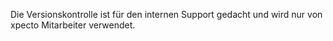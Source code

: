 Die Versionskontrolle ist für den internen Support gedacht und wird nur von xpecto Mitarbeiter verwendet.